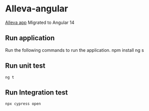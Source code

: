 # Alleva-angular
[Alleva app](https://github.com/AllevaSoft/angularjs-code-test) Migrated to Angular 14

## Run application
Run the following commands to run the application.
    npm install
    ng s

## Run unit test
    ng t

## Run Integration test
    npx cypress open